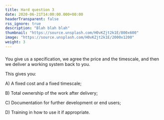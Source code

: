 ```yaml
---
title: Hard question 3
date: 2020-06-21T14:00:00.000+00:00
headerTransparent: false
rss_ignore: true
description: "Blah blah blah"
thumbnail: "https://source.unsplash.com/H0vKZjt2k1E/800x600"
image: "https://source.unsplash.com/H0vKZjt2k1E/2000x1200"
weight: 3
---
```


### 

You give us a specification, we agree the price and the timescale, and then we deliver a working system back to you.

This gives you:

A) A fixed cost and a fixed timescale;

B) Total ownership of the work after delivery;

C) Documentation for further development or end users;

D) Training in how to use it if appropriate.
